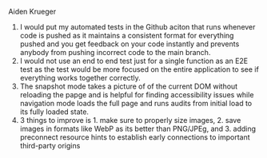 Aiden Krueger
1. I would put my automated tests in the Github aciton that runs whenever code is pushed as it maintains a consistent format for everything pushed and you get feedback on your code instantly and prevents anybody from pushing incorrect code to the main branch.
2. I would not use an end to end test just for a single function as an E2E test as the test would be more focused on the entire application to see if everything works together correctly.
3. The snapshot mode takes a picture of of the current DOM without reloading the papge and is helpful for finding accessibility issues while navigation mode loads the full page and runs audits from initial load to its fully loaded state.
4. 3 things to improve is 1. make sure to properly size images, 2. save images in formats like WebP as its better than PNG/JPEg, and 3. adding preconnect resource hints to establish early connections to important third-party origins




